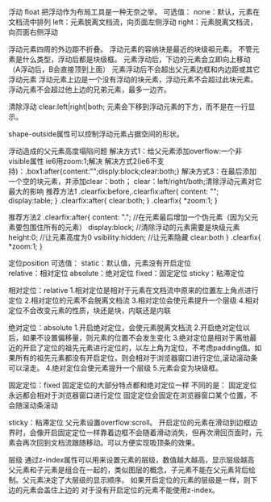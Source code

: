 浮动 float
把浮动作为布局工具是一种无奈之举。
可选值：
none：默认，元素在文档流中排列
left：元素脱离文档流，向页面左侧浮动
right：元素脱离文档流，向页面右侧浮动

浮动元素四周的外边距不折叠。
浮动元素的容纳块是最近的块级祖元素。
不管元素是什么类型，浮动后都是块级框。
元素浮动后，下边的元素会立即向上移动  （A浮动后，B会直接顶到上面）
元素浮动后不会超出父元素边框和内边距或其它浮动元素
浮动元素上边是一个没有浮动的块元素，浮动元素不会超过此块元素。
浮动元素不会超过他上边的兄弟元素，最多一边齐。

清除浮动
clear:left|right|both;
元素会下移到浮动元素的下方，而不是在一行显示。

shape-outside属性可以控制浮动元素占据空间的形状。

浮动造成的父元素高度塌陷问题
解决方式1：给父元素添加overflow:一个非visible属性
ie6用zoom:1;解决
解决方式2(ie6不支持)：.box1:after{content:"";disply:block;clear:both;}
解决方式3：在最后添加一个空的块元素，并添加clear：both；
clear：left/right/both;清除浮动元素对它最大的影响
推荐方法1
.clearfix:before,.clearfix:after{
content: "";
display:table;
}
.clearfix:after{
clear:both;
}
.clearfix{
*zoom:1;
}

推荐方法2
.clearfix:after{
content: ".";   //在元素最后增加一个伪元素（因为父元素要包围住所有的元素）
display:block;  //清除浮动的元素需要是块级元素
height:0;       //让元素高度为0
vsibility:hidden; //让元素隐藏
clear:both
}
.clearfix{
*zoom:1;
}


定位position
可选值：
static：默认值，元素没有开启定位                      
relative：相对定位
absolute：绝对定位
fixed：固定定位
sticky：粘滞定位

相对定位：relative
1.相对定位是相对于元素在文档流中原来的位置左上角点进行定位
2.相对定位的元素不会脱离文档流
3.相对定位会使元素提升一个层级
4.相对定位不会改变元素的性质，块还是块，内联还是内联

绝对定位：absolute 
1.开启绝对定位，会使元素脱离文档流
2.开启绝对定位以后，如果不设置偏移量，则元素的位置不会发生变化
3.绝对定位是相对于离他最近的开启了定位的祖先元素进行定位的，以左上角为定位，不考虑padding值。如果所有的祖先元素都没有开启定位，则会相对于浏览器窗口进行定位,滚动滚动条可以滚走。
4.绝对定位会使元素提升一个层级
5.元素会变为块级框。

固定定位：fixed
固定定位的大部分特点都和绝对定位一样
不同的是：
固定定位永远都会相对于浏览器窗口进行定位
固定定位会固定在浏览器窗口某个位置，不会随滚动条滚动

sticky：粘滞定位
父元素设置overflow:scroll。
开启定位的元素在滑动到边框边界时，会像开启固定定位一样靠着边框不会随着滑动消失，但再次滑回页面时，元素会再次回到文档流跟随移动。可以方便实现吸顶条的效果。

层级
通过z-index属性可以用来设置元素的层级，数值越大越高，显示层级越高
父元素和子元素是组合在一起的，类似图层的概念，子元素不能在父元素背后绘制。父元素决定了大层级的显示顺序。
如果开启定位的元素的层级是一样，则下边的元素会盖住上边的
对于没有开启定位的元素不能使用z-index。